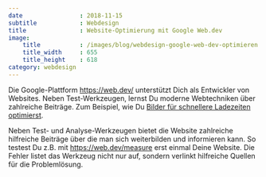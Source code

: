 ```yaml
---
date                : 2018-11-15
subtitle            : Webdesign
title               : Website-Optimierung mit Google Web.dev
image:
    title           : /images/blog/webdesign-google-web-dev-optimieren.png
    title_width     : 655
    title_height    : 618
category: webdesign
---
```

Die Google-Plattform <https://web.dev/> unterstützt Dich als Entwickler von Websites. Neben Test-Werkzeugen, lernst Du moderne Webtechniken über zahlreiche Beiträge. Zum Beispiel, wie Du [Bilder für schnellere Ladezeiten optimierst](https://web.dev/fast#topic-Optimize-your-images).
<!-- readmore -->

Neben Test- und Analyse-Werkzeugen bietet die Website zahlreiche hilfreiche Beiträge über die man sich weiterbilden und informieren kann. So testest Du z.B. mit <https://web.dev/measure> erst einmal Deine Website. Die Fehler listet das Werkzeug nicht nur auf, sondern verlinkt hilfreiche Quellen für die Problemlösung.